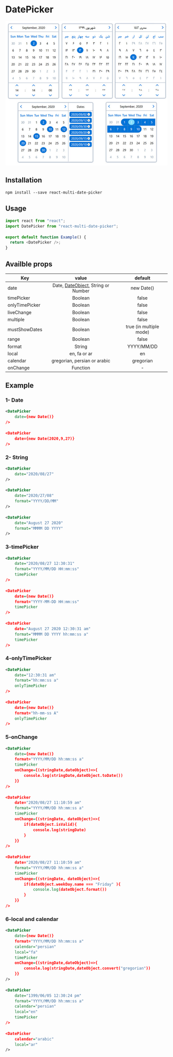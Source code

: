 # DatePicker

![DatePicker](/example/screenshot.jpg?raw=true)

## Installation

```code
npm install --save react-multi-date-picker
```

## Usage

```javascript
import react from "react";
import DatePicker from "react-multi-date-picker";

export default function Example() {
  return <DatePicker />;
}
```

## Availble props

| Key            |                                      value                                       |         default         |
| -------------- | :------------------------------------------------------------------------------: | :---------------------: |
| date           | Date, [DateObject](https://github.com/shahabyazdi/date-object), String or Number |       new Date()        |
| timePicker     |                                     Boolean                                      |          false          |
| onlyTimePicker |                                     Boolean                                      |          false          |
| liveChange     |                                     Boolean                                      |          false          |
| multiple       |                                     Boolean                                      |          false          |
| mustShowDates  |                                     Boolean                                      | true (in multiple mode) |
| range          |                                     Boolean                                      |          false          |
| format         |                                      String                                      |       YYYY/MM/DD        |
| local          |                                   en, fa or ar                                   |           en            |
| calendar       |                           gregorian, persian or arabic                           |        gregorian        |
| onChange       |                                     Function                                     |            -            |

## Example

### 1- Date

```xml
<DatePicker
    date={new Date()}
/>

<DatePicker
    date={new Date(2020,9,27)}
/>

```

### 2- String

```xml
<DatePicker
    date="2020/08/27"
/>

<DatePicker
    date="2020/27/08"
    format="YYYY/DD/MM"
/>

<DatePicker
    date="August 27 2020"
    format="MMMM DD YYYY"
/>
```

### 3-timePicker

```xml
<DatePicker
    date="2020/08/27 12:30:31"
    format="YYYY/MM/DD HH:mm:ss"
    timePicker
/>

<DatePicker
    date={new Date()}
    format="YYYY-MM-DD HH:mm:ss"
    timePicker
/>

<DatePicker
    date="August 27 2020 12:30:31 am"
    format="MMMM DD YYYY hh:mm:ss a"
    timePicker
/>
```

### 4-onlyTimePicker

```xml
<DatePicker
    date="12:30:31 am"
    format="hh:mm:ss a"
    onlyTimePicker
/>

<DatePicker
    date={new Date()}
    format="hh-mm-ss A"
    onlyTimePicker
/>
```

### 5-onChange

```xml
<DatePicker
    date={new Date()}
    format="YYYY/MM/DD hh:mm:ss a"
    timePicker
    onChange={(stringDate,dateObject)=>{
        console.log(stringDate,dateObject.toDate())
    }}
/>

<DatePicker
    date="2020/08/27 11:10:59 am"
    format="YYYY/MM/DD hh:mm:ss a"
    timePicker
    onChange={(stringDate, dateObject)=>{
        if(dateObject.isValid){
            console.log(stringDate)
        }
    }}
/>

<DatePicker
    date="2020/08/27 11:10:59 am"
    format="YYYY/MM/DD hh:mm:ss a"
    timePicker
    onChange={(stringDate, dateObject)=>{
        if(dateObject.weekDay.name === "Friday" ){
            console.log(dateObject.format())
        }
    }}
/>
```

### 6-local and calendar

```xml
<DatePicker
    date={new Date()}
    format="YYYY/MM/DD hh:mm:ss a"
    calendar="persian"
    local="fa"
    timePicker
    onChange={(stringDate,dateObject)=>{
        console.log(stringDate,dateObject.convert("gregorian"))
    }}
/>

<DatePicker
    date="1399/06/05 12:30:24 pm"
    format="YYYY/MM/DD hh:mm:ss a"
    calendar="persian"
    local="en"
    timePicker
/>

<DatePicker
    calendar="arabic"
    local="ar"
/>

```
